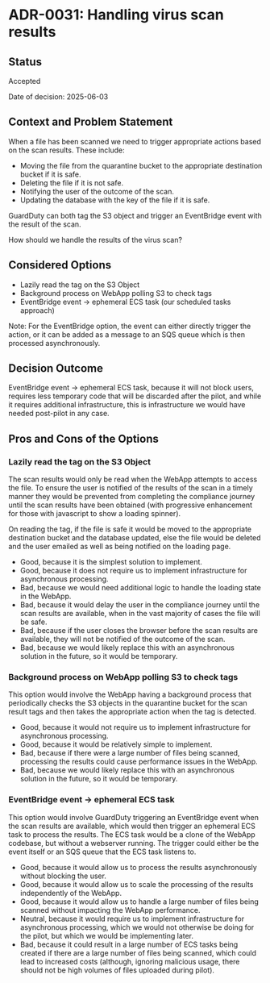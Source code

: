 # ADR-0031: Handling virus scan results

## Status

Accepted

Date of decision: 2025-06-03

## Context and Problem Statement

When a file has been scanned we need to trigger appropriate actions based on the scan results. These include:

- Moving the file from the quarantine bucket to the appropriate destination bucket if it is safe.
- Deleting the file if it is not safe.
- Notifying the user of the outcome of the scan.
- Updating the database with the key of the file if it is safe.

GuardDuty can both tag the S3 object and trigger an EventBridge event with the result of the scan.

How should we handle the results of the virus scan?

## Considered Options

* Lazily read the tag on the S3 Object
* Background process on WebApp polling S3 to check tags
* EventBridge event -> ephemeral ECS task (our scheduled tasks approach)

Note: For the EventBridge option, the event can either directly trigger the action, or it can be added as a message to
an SQS queue which is then processed asynchronously.

## Decision Outcome

EventBridge event -> ephemeral ECS task, because it will not block users, requires less temporary code that will be
discarded after the pilot, and while it requires additional infrastructure, this is infrastructure we would have needed
post-pilot in any case.

## Pros and Cons of the Options

### Lazily read the tag on the S3 Object

The scan results would only be read when the WebApp attempts to access the file. To ensure the user is notified of the
results of the scan in a timely manner they would be prevented from completing the compliance journey until the scan
results have been obtained (with progressive enhancement for those with javascript to show a loading spinner).

On reading the tag, if the file is safe it would be moved to the appropriate destination bucket and the database
updated, else the file would be deleted and the user emailed as well as being notified on the loading page.

* Good, because it is the simplest solution to implement.
* Good, because it does not require us to implement infrastructure for asynchronous processing.
* Bad, because we would need additional logic to handle the loading state in the WebApp.
* Bad, because it would delay the user in the compliance journey until the scan results are available, when in the vast
  majority of cases the file will be safe.
* Bad, because if the user closes the browser before the scan results are available, they will not be notified of the
  outcome of the scan.
* Bad, because we would likely replace this with an asynchronous solution in the future, so it would be temporary.

### Background process on WebApp polling S3 to check tags

This option would involve the WebApp having a background process that periodically checks the S3 objects in the
quarantine bucket for the scan result tags and then takes the appropriate action when the tag is detected.

* Good, because it would not require us to implement infrastructure for asynchronous processing.
* Good, because it would be relatively simple to implement.
* Bad, because if there were a large number of files being scanned, processing the results could cause performance
  issues in the WebApp.
* Bad, because we would likely replace this with an asynchronous solution in the future, so it would be temporary.

### EventBridge event -> ephemeral ECS task

This option would involve GuardDuty triggering an EventBridge event when the scan results are available, which would
then trigger an ephemeral ECS task to process the results. The ECS task would be a clone of the WebApp codebase, but
without a webserver running. The trigger could either be the event itself or an SQS queue that the ECS task listens to.

* Good, because it would allow us to process the results asynchronously without blocking the user.
* Good, because it would allow us to scale the processing of the results independently of the WebApp.
* Good, because it would allow us to handle a large number of files being scanned without impacting the WebApp
  performance.
* Neutral, because it would require us to implement infrastructure for asynchronous processing, which we would not
  otherwise be doing for the pilot, but which we would be implementing later.
* Bad, because it could result in a large number of ECS tasks being created if there are a large number of files being
  scanned, which could lead to increased costs (although, ignoring malicious usage, there should not be high volumes of
  files uploaded during pilot).


